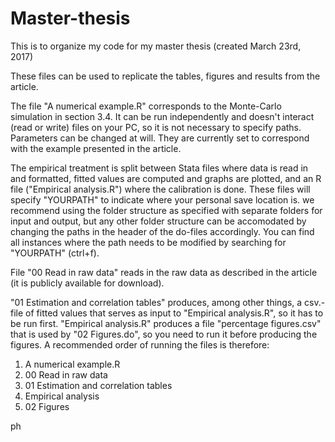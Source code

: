 # Master-thesis
This is to organize my code for my master thesis (created March 23rd, 2017)

These files can be used to replicate the tables, figures and results from the article. 

The file "A numerical example.R" corresponds to the Monte-Carlo simulation in section 3.4.
It can be run independently and doesn't interact (read or write) files on your PC, 
so it is not necessary to specify paths. Parameters can be changed at will. 
They are currently set to correspond with the example presented in the article.

The empirical treatment is split between Stata files where data is read in and formatted,
fitted values are computed and graphs are plotted, and an R file ("Empirical analysis.R") where
the calibration is done. These files will specify "YOURPATH" to indicate where your personal
save location is. we recommend using the folder structure as specified with separate folders
for input and output, but any other folder structure can be accomodated by changing the paths
in the header of the do-files accordingly. You can find all instances where the path needs to be modified
by searching for "YOURPATH" (ctrl+f).

File "00 Read in raw data" reads in the raw data as described in the article 
(it is publicly available for download). 

"01 Estimation and correlation tables" produces, among other things, a csv.-file of fitted 
values that serves as input to "Empirical analysis.R", so it has to be run first. 
"Empirical analysis.R" produces a file "percentage figures.csv" that is used by "02 Figures.do",
so you need to run it before producing the figures. A recommended order of running the files 
is therefore:

1. A numerical example.R
2. 00 Read in raw data
3. 01 Estimation and correlation tables
4. Empirical analysis
5. 02 Figures

ph
